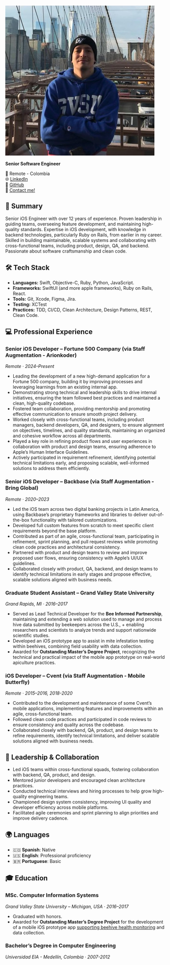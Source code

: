 <link rel="stylesheet" href="/assets/css/styles.css">

![Matías Gil](/assets/images/profile.jpg)
  
**Senior Software Engineer**  
  
📍 Remote - Colombia  
🌐 [LinkedIn](https://linkedin.com/in/matiasdim)  
🔗 [GitHub](https://github.com/matiasdim)  
📧 [Contact me!](mailto:matiasdim3@gmail.com)  
  
  
## 🧠 Summary
Senior iOS Engineer with over 12 years of experience. Proven leadership in guiding teams, overseeing feature development, and maintaining high-quality standards. Expertise in iOS development, with knowledge in backend technologies, particularly Ruby on Rails, from earlier in my career. Skilled in building maintainable, scalable systems and collaborating with cross-functional teams, including product, design, QA, and backend. Passionate about software craftsmanship and clean code.  
  
  
## 🛠️ Tech Stack
- **Languages:** Swift, Objective-C, Ruby, Python, JavaScript.
- **Frameworks:** SwiftUI (and more apple frameworks), Ruby on Rails, React.
- **Tools:** Git, Xcode, Figma, Jira.
- **Testing:** XCTest
- **Practices:** TDD, CI/CD, Clean Architecture, Design Patterns, REST, Clean Code.  
  
  
## 💻 Professional Experience
### **Senior iOS Developer – Fortune 500 Company (via Staff Augmentation - Arionkoder)**  
_Remote · 2024–Present_  
- Leading the development of a new high-demand application for a Fortune 500 company, building it by improving processes and leveraging learnings from an existing internal app.
- Demonstrating strong technical and leadership skills to drive internal initiatives, ensuring the team followed best practices and maintained a clean, high-quality codebase.
- Fostered team collaboration, providing mentorship and promoting effective communication to ensure smooth project delivery.
- Worked closely with cross-functional teams, including product managers, backend developers, QA, and designers, to ensure alignment on objectives, timelines, and quality standards, maintaining an organized and cohesive workflow across all departments.
- Played a key role in refining product flows and user experiences in collaboration with product and design teams, ensuring adherence to Apple’s Human Interface Guidelines.
- Actively participated in requirement refinement, identifying potential technical limitations early, and proposing scalable, well-informed solutions to address them efficiently.

### **Senior iOS Developer – Backbase (via Staff Augmentation - Bring Global)**  
_Remote · 2020–2023_  
- Led the iOS team across two digital banking projects in Latin America, using Backbase’s proprietary frameworks and libraries to deliver out-of-the-box functionality with tailored customizations. 
- Developed full custom features from scratch to meet specific client requirements beyond the base platform.  
- Contributed as part of an agile, cross-functional team, participating in refinement, sprint planning, and pull request reviews while promoting clean code practices and architectural consistency.  
- Partnered with product and design teams to review and improve proposed user flows, ensuring consistency with Apple’s UI/UX guidelines.  
- Collaborated closely with product, QA, backend, and design teams to identify technical limitations in early stages and propose effective, scalable solutions aligned with business needs.

### **Graduate Student Assistant – Grand Valley State University**  
_Grand Rapids, MI · 2016–2017_  
- Served as Lead Technical Developer for the **Bee Informed Partnership**, maintaining and extending a web solution used to manage and process hive data submitted by beekeepers across the U.S., + enabling researchers and scientists to analyze trends and support nationwide scientific studies.
- Developed an iOS prototype app to assist in mite infestation testing within beehives, combining field usability with data collection.  
- Awarded for **Outstanding Master’s Degree Project**, recognizing the technical and practical impact of the mobile app prototype on real-world apiculture practices.

### **iOS Developer – Cvent (via Staff Augmentation - Mobile Butterfly)**  
_Remote · 2015–2016, 2018-2020_  
- Contributed to the development and maintenance of some Cvent’s mobile applications, implementing features and improvements within an agile, cross-functional team.  
- Followed clean code practices and participated in code reviews to ensure consistency and quality across the codebase.  
- Collaborated closely with backend, QA, product, and design teams to refine requirements, identify technical limitations, and deliver scalable solutions aligned with business needs.  
  
  
## 🤝 Leadership & Collaboration
- Led iOS teams within cross-functional squads, fostering collaboration with backend, QA, product, and design.
- Mentored junior developers and encouraged clean architecture practices.
- Conducted technical interviews and hiring processes to help grow high-quality engineering teams.
- Championed design system consistency, improving UI quality and developer efficiency across mobile platforms.
- Facilitated agile ceremonies and sprint planning to align priorities and improve delivery cadence.  
  
  
## 🌍 Languages
- 🇨🇴 **Spanish**: Native
- 🇺🇸 **English**: Professional proficiency
- 🇧🇷 **Portuguese**: Basic  
  
  
## 🎓 Education
### **MSc. Computer Information Systems**
_Grand Valley State University – Michigan, USA · 2016–2017_  
- Graduated with honors.
- Awarded for **Outstanding Master’s Degree Project** for the development of a mobile iOS prototype app [supporting beehive health monitoring](https://beeculture.com/the-mitecheck-app/) and data collection.

### **Bachelor’s Degree in Computer Engineering**  
_Universidad EIA - Medellín, Colombia · 2007-2012_  

